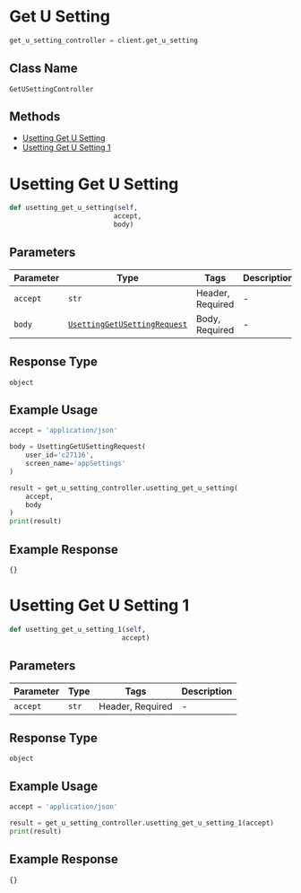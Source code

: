 # Get U Setting

```python
get_u_setting_controller = client.get_u_setting
```

## Class Name

`GetUSettingController`

## Methods

* [Usetting Get U Setting](../../doc/controllers/get-u-setting.md#usetting-get-u-setting)
* [Usetting Get U Setting 1](../../doc/controllers/get-u-setting.md#usetting-get-u-setting-1)


# Usetting Get U Setting

```python
def usetting_get_u_setting(self,
                          accept,
                          body)
```

## Parameters

| Parameter | Type | Tags | Description |
|  --- | --- | --- | --- |
| `accept` | `str` | Header, Required | - |
| `body` | [`UsettingGetUSettingRequest`](../../doc/models/usetting-get-u-setting-request.md) | Body, Required | - |

## Response Type

`object`

## Example Usage

```python
accept = 'application/json'

body = UsettingGetUSettingRequest(
    user_id='c27116',
    screen_name='appSettings'
)

result = get_u_setting_controller.usetting_get_u_setting(
    accept,
    body
)
print(result)
```

## Example Response

```
{}
```


# Usetting Get U Setting 1

```python
def usetting_get_u_setting_1(self,
                            accept)
```

## Parameters

| Parameter | Type | Tags | Description |
|  --- | --- | --- | --- |
| `accept` | `str` | Header, Required | - |

## Response Type

`object`

## Example Usage

```python
accept = 'application/json'

result = get_u_setting_controller.usetting_get_u_setting_1(accept)
print(result)
```

## Example Response

```
{}
```

